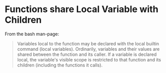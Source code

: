 # Functions share Local Variable with Children

From the bash man-page:

> Variables  local  to the function may be declared with the local builtin command (local variables).  Ordinarily, variables and their values are shared between the function and its caller.  If a variable is declared local, the variable's visible scope is restricted to that function and its children (including  the  functions it calls).
